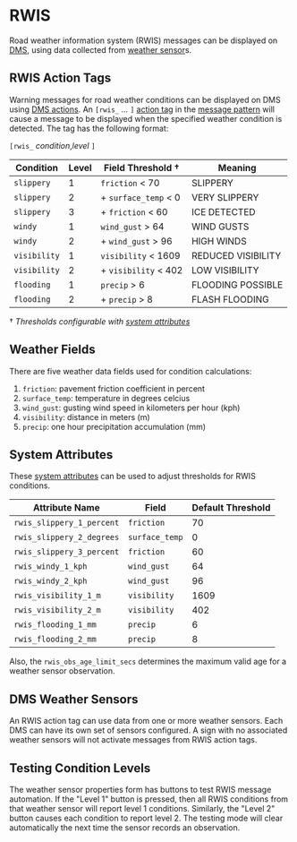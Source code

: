 # RWIS

Road weather information system (RWIS) messages can be displayed on [DMS],
using data collected from [weather sensor]s.

## RWIS Action Tags

Warning messages for road weather conditions can be displayed on DMS using
[DMS actions].  An `[rwis_` *…* `]` [action tag] in the [message pattern] will
cause a message to be displayed when the specified weather condition is
detected.  The tag has the following format:

`[rwis_` *condition*,*level* `]`

Condition    | Level | Field Threshold †    | Meaning
-------------|-------|----------------------|----------------
`slippery`   | 1     | `friction` < 70      | SLIPPERY
`slippery`   | 2     | + `surface_temp` < 0 | VERY SLIPPERY
`slippery`   | 3     | + `friction` < 60    | ICE DETECTED
`windy`      | 1     | `wind_gust` > 64     | WIND GUSTS
`windy`      | 2     | + `wind_gust` > 96   | HIGH WINDS
`visibility` | 1     | `visibility` < 1609  | REDUCED VISIBILITY
`visibility` | 2     | + `visibility` < 402 | LOW VISIBILITY
`flooding`   | 1     | `precip` > 6         | FLOODING POSSIBLE
`flooding`   | 2     | + `precip` > 8       | FLASH FLOODING

† *Thresholds configurable with [system attributes](#system-attributes)*

## Weather Fields

There are five weather data fields used for condition calculations:

1. `friction`: pavement friction coefficient in percent
2. `surface_temp`: temperature in degrees celcius
3. `wind_gust`: gusting wind speed in kilometers per hour (kph)
4. `visibility`: distance in meters (m)
5. `precip`: one hour precipitation accumulation (mm)

## System Attributes

These [system attributes] can be used to adjust thresholds for RWIS conditions.

Attribute Name            | Field          | Default Threshold
--------------------------|----------------|------------------
`rwis_slippery_1_percent` | `friction`     | 70
`rwis_slippery_2_degrees` | `surface_temp` | 0
`rwis_slippery_3_percent` | `friction`     | 60
`rwis_windy_1_kph`        | `wind_gust`    | 64
`rwis_windy_2_kph`        | `wind_gust`    | 96
`rwis_visibility_1_m`     | `visibility`   | 1609
`rwis_visibility_2_m`     | `visibility`   | 402
`rwis_flooding_1_mm`      | `precip`       | 6
`rwis_flooding_2_mm`      | `precip`       | 8

Also, the `rwis_obs_age_limit_secs` determines the maximum valid age for a
weather sensor observation.

## DMS Weather Sensors

An RWIS action tag can use data from one or more weather sensors.  Each DMS can
have its own set of sensors configured.  A sign with no associated weather
sensors will not activate messages from RWIS action tags.

## Testing Condition Levels

The weather sensor properties form has buttons to test RWIS message automation.
If the "Level 1" button is pressed, then all RWIS conditions from that weather
sensor will report level 1 conditions.  Similarly, the "Level 2" button causes
each condition to report level 2.  The testing mode will clear automatically
the next time the sensor records an observation.


[action tag]: action_plans.html#dms-action-tags
[DMS]: dms.html
[DMS actions]: action_plans.html#dms-actions
[message pattern]: message_patterns.html
[system attributes]: system_attributes.html
[weather sensor]: weather_sensors.html
